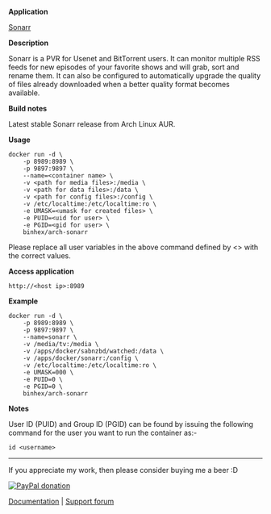 **Application**

[Sonarr](https://sonarr.tv/)

**Description**

Sonarr is a PVR for Usenet and BitTorrent users. It can monitor multiple RSS feeds for new episodes of your favorite shows and will grab, sort and rename them. It can also be configured to automatically upgrade the quality of files already downloaded when a better quality format becomes available.

**Build notes**

Latest stable Sonarr release from Arch Linux AUR.

**Usage**
```
docker run -d \
    -p 8989:8989 \
    -p 9897:9897 \
    --name=<container name> \
    -v <path for media files>:/media \
    -v <path for data files>:/data \
    -v <path for config files>:/config \
    -v /etc/localtime:/etc/localtime:ro \
    -e UMASK=<umask for created files> \
    -e PUID=<uid for user> \
    -e PGID=<gid for user> \
    binhex/arch-sonarr
```

Please replace all user variables in the above command defined by <> with the correct values.

**Access application**

`http://<host ip>:8989`

**Example**
```
docker run -d \
    -p 8989:8989 \
    -p 9897:9897 \
    --name=sonarr \
    -v /media/tv:/media \
    -v /apps/docker/sabnzbd/watched:/data \
    -v /apps/docker/sonarr:/config \
    -v /etc/localtime:/etc/localtime:ro \
    -e UMASK=000 \
    -e PUID=0 \
    -e PGID=0 \
    binhex/arch-sonarr
```

**Notes**

User ID (PUID) and Group ID (PGID) can be found by issuing the following command for the user you want to run the container as:-

```
id <username>
```
___
If you appreciate my work, then please consider buying me a beer  :D

[![PayPal donation](https://www.paypal.com/en_US/i/btn/btn_donate_SM.gif)](https://www.paypal.com/cgi-bin/webscr?cmd=_s-xclick&hosted_button_id=MM5E27UX6AUU4)

[Documentation](https://github.com/binhex/documentation) | [Support forum](http://lime-technology.com/forum/index.php?topic=45848.0)